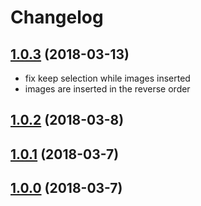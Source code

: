 # Changelog

## [1.0.3](https://github.com/heymexa/froala-images-multi-upload/releases/tag/1.0.3) (2018-03-13)
- fix keep selection while images inserted
- images are inserted in the reverse order 

## [1.0.2](https://github.com/heymexa/froala-images-multi-upload/releases/tag/1.0) (2018-03-8)
## [1.0.1](https://github.com/heymexa/froala-images-multi-upload/releases/tag/1.0) (2018-03-7)
## [1.0.0](https://github.com/heymexa/froala-images-multi-upload/releases/tag/1.0) (2018-03-7)

